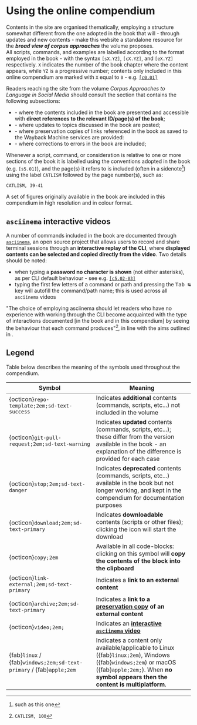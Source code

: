 # Using the online compendium

Contents in the site are organised thematically, employing a structure somewhat different from the one adopted in the book that will - through updates and new contents - make this website a standalone resource for the ***broad view of corpus approaches*** the volume proposes.  
All scripts, commands, and examples are labelled according to the format employed in the book - with the syntax `[sX.YZ]`, `[cX.YZ]`, and `[eX.YZ]` respectively. `X` indicates the number of the book chapter where the content appears, while `YZ` is a progressive number; contents only included in this online compendium are marked with `X` equal to `0` - e.g. [`[c0.01]`](./setup_env/conda.md#c0-01)
  
Readers reaching the site from the volume *Corpus Approaches to Language in Social Media* should consult the section [](./from_the_book/index.md) that contains the following subsections:
- [](./from_the_book/contents_list.md) - where the contents included in the book are presented and accessible with **direct references to the relevant ID/page(s) of the book**; 
- [](./from_the_book/content_updates.md) - where updates to topics discussed in the book are posted;
- [](./from_the_book/preservation_links.md) - where preservation copies of links referenced in the book as saved to the Wayback Machine services are provided:
- [](./from_the_book/errata.md) -  where corrections to errors in the book are included;  

Whenever a script, command, or consideration is relative to one or more sections of the book it is labelled using the conventions adopted in the book (e.g. `[s5.01]`), and the page(s) it refers to is included (often in a sidenote[^sn1]) using the label `CATLISM` followed by the page number(s), such as:
```xml
CATLISM, 39-41
```
  
A set of figures originally available in the book are included in this compendium in high resolution and in colour format.

## `asciinema` interactive videos
A number of commands included in the book are documented through [`asciinema`](https://asciinema.org/), an open source project that allows users to record and share terminal sessions through an **interactive replay of the CLI**, where **displayed contents can be selected and copied directly from the video**. Two details should be noted:
- when typing a **password no character is shown** (not either asterisks), as per CLI default behaviour - see e.g. [`[c5.02-03]`](./data_collection/general_purpose/archivebox.md#c5-02)
- typing the first few letters of a command or path and pressing the <kbd>Tab ↹</kbd> key will autofill the command/path name; this is used across all `asciinema` videos
  
"The choice of employing asciinema should let readers who have no experience with working through the CLI become acquainted with the type of interactions documented [in the book and in this compendium] by seeing the behaviour that each command produces"[^sn2], in line with the aims outlined in [](./on_scripts.md).

## Legend
Table below describes the meaning of the symbols used throughout the compendium.

| Symbol | Meaning |
| ------ | ------- |
| {octicon}`repo-template;2em;sd-text-success` | Indicates **additional** contents (commands, scripts, etc...) not included in the volume |
| {octicon}`git-pull-request;2em;sd-text-warning` | Indicates **updated** contents (commands, scripts, etc...); these differ from the version available in the book - an explanation of the difference is provided for each case |
| {octicon}`stop;2em;sd-text-danger` | Indicates **deprecated** contents (commands, scripts, etc...) available in the book but not longer working, and kept in the compendium for documentation purposes |
| {octicon}`download;2em;sd-text-primary` | Indicates **downloadable** contents (scripts or other files); clicking the icon will start the download |
| {octicon}`copy;2em` | Available in all code-blocks: clicking on this symbol will **copy the contents of the block into the clipboard** |
| {octicon}`link-external;2em;sd-text-primary` | Indicates a **link to an external content** |
| {octicon}`archive;2em;sd-text-primary` | Indicates a **link to a [preservation copy](./from_the_book/preservation_links.md) of an external content** |
| {octicon}`video;2em;` | Indicates an [**interactive `asciinema` video**](#asciinema-interactive-videos) |
| {fab}`linux` / {fab}`windows;2em;sd-text-primary` / {fab}`apple;2em` | Indicates a content only available/applicable to Linux ({fab}`linux;2em`), Windows ({fab}`windows;2em`) or macOS ({fab}`apple;2em;`). When **no symbol appears then the content is multiplatform**.  |

[^sn1]: such as this one
[^sn2]: `CATLISM, 100`
